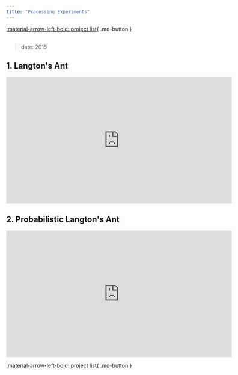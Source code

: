 ```yaml
---
title: "Processing Experiments"
---
```


[:material-arrow-left-bold: project list](../../index.md){ .md-button }  
<br>

>date: 2015  

## 1. Langton's Ant

<iframe width="600" height="337" src="https://www.youtube.com/embed/uCb9OZUHJTg?si=fx4vVNNHoBnWJIvu" title="YouTube video player" frameborder="0" allow="accelerometer; autoplay; clipboard-write; encrypted-media; gyroscope; picture-in-picture; web-share" referrerpolicy="strict-origin-when-cross-origin" allowfullscreen></iframe>

## 2. Probabilistic Langton's Ant

<iframe width="600" height="337" src="https://www.youtube.com/embed/fPR9XPtcowg?si=swZ-xgh-0Ei8_EJh" title="YouTube video player" frameborder="0" allow="accelerometer; autoplay; clipboard-write; encrypted-media; gyroscope; picture-in-picture; web-share" referrerpolicy="strict-origin-when-cross-origin" allowfullscreen></iframe>

[:material-arrow-left-bold: project list](../../index.md){ .md-button }
